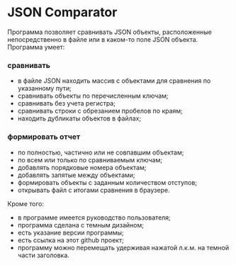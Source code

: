 # JSON Comparator
Программа позволяет сравнивать JSON объекты, расположенные непосредственно в файле или в каком-то поле JSON объекта.
Программа умеет:
### сравнивать
- в файле JSON находить массив с объектами для сравнения по указанному пути;
- сравнивать объекты по перечисленным ключам;
- сравнивать без учета регистра;
- сравнивать строки с обрезанием пробелов по краям;
- находить дубликаты объектов в файлах;
### формировать отчет 
- по полностью, частично или не совпавшим объектам;
- по всем или только по сравниваемым ключам;
- добавлять порядковые номера объектам;
- добавлять запятые между объектами;
- формировать объекты с заданным количеством отступов;
- открывать файл с итогами сравнения в браузере.

Кроме того:
- в программе имеется руководство пользователя;
- программа сделана с темным дизайном;
- есть указание версии программы;
- есть ссылка на этот github проект;
- программу можно перемещать удерживая нажатой л.к.м. на темной части заголовка.
